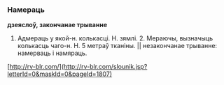 ### Намераць
**дзеяслоў, закончанае трыванне**

1. Адмераць у якой-н. колькасці. Н. зямлі. 2. Мераючы, вызначыць колькасць чаго-н. Н. 5 метраў тканіны. || незакончанае трыванне: намерваць і намяраць.

<a rel="author">[http://rv-blr.com/](http://rv-blr.com/slounik.jsp?letterId=0&maskId=0&pageId=1807)</a>
